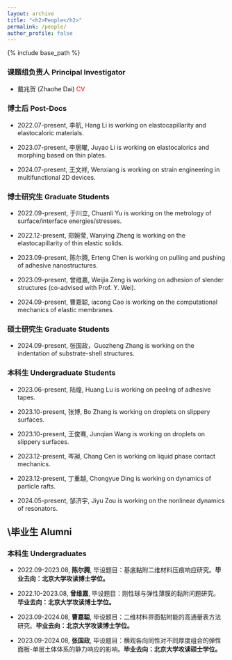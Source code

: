 ```yaml
---
layout: archive
title: "<h2>People</h2>"
permalink: /people/
author_profile: false
---
```


{% include base_path %}

<h3>课题组负责人   Principal Investigator</h3>
  
* 戴兆贺 (Zhaohe Dai) <a href="http://zhaohedai.github.io/files/CV2024.pdf" style="text-decoration:none;color:red;"> CV</a>


<h3>博士后 Post-Docs</h3>   

* 2022.07-present, 李航, Hang Li is working on elastocapillarity and elastocaloric materials.

* 2023.07-present, 李居曜, Juyao Li is working on elastocalorics and morphing based on thin plates.

* 2024.07-present, 王文祥, Wenxiang is working on strain engineering in multifunctional 2D devices.


<h3>博士研究生 Graduate Students</h3> 

* 2022.09-present, 于川立, Chuanli Yu is working on the metrology of surface/interface energies/stresses.

* 2022.12-present, 郑婉莹, Wanying Zheng is working on the elastocapillarity of thin elastic solids.

* 2023.09-present, 陈尔腾, Erteng Chen is working on pulling and pushing of adhesive nanostructures.

* 2023.09-present, 曾维嘉, Weijia Zeng is working on adhesion of slender structures (co-advised with Prof. Y. Wei).

* 2024.09-present, 曹嘉聪, iacong Cao is working on the computational mechanics of elastic membranes.


<h3>硕士研究生 Graduate Students</h3> 

* 2024.09-present, 张国政，Guozheng Zhang is working on the indentation of substrate-shell structures.


<h3>本科生 Undergraduate Students</h3> 

 * 2023.06-present, 陆煌, Huang Lu is working on peeling of adhesive tapes.

 * 2023.10-present, 张博, Bo Zhang is working on droplets on slippery surfaces.

 * 2023.10-present, 王俊骞, Junqian Wang is working on droplets on slippery surfaces.

 * 2023.12-present, 岑昶, Chang Cen is working on liquid phase contact mechanics.

 * 2023.12-present, 丁重越, Chongyue Ding is working on dynamics of particle rafts.

 * 2024.05-present, 邹济宇, Jiyu Zou is working on the nonlinear dynamics of resonators.



<p style="color:blue;"><h2>\毕业生 Alumni</h2> </p>

<h3>本科生 Undergraduates</h3> 

* 2022.09-2023.08, <b>陈尔腾</b>, 毕设题目：基底黏附二维材料压痕响应研究。<b>毕业去向：北京大学攻读博士学位。</b>

* 2022.10-2023.08, <b>曾维嘉</b>, 毕设题目：刚性球与弹性薄膜的黏附问题研究。 <b>毕业去向：北京大学攻读博士学位。</b>

* 2023.09-2024.08, <b>曹嘉聪</b>, 毕设题目：二维材料界面黏附能的高通量表方法研究。<b>毕业去向：北京大学攻读博士学位。</b>

* 2023.09-2024.08, <b>张国政</b>, 毕设题目：横观各向同性对不同厚度组合的弹性面板-单层土体体系的静力响应的影响。<b>毕业去向：北京大学攻读硕士学位。</b>